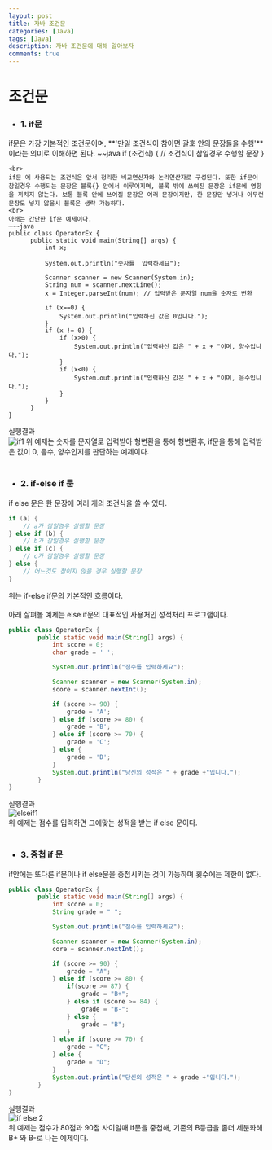 ```yaml
---
layout: post
title: 자바 조건문
categories: [Java]
tags: [Java]
description: 자바 조건문에 대해 알아보자
comments: true
---
```


# **조건문**  
  * ### 1. if문  
  if문은 가장 기본적인 조건문이며, **'만일 조건식이 참이면 괄호 안의 문장들을 수행'**이라는 의미로 이해하면 된다.
  ~~java
  if (조건식) {
          // 조건식이 참일경우 수행할 문장
  }
  ~~~  
  <br>
  if문 에 사용되는 조건식은 앞서 정리한 비교연산자와 논리연산자로 구성된다. 또한 if문이 참일경우 수행되는 문장은 블록{} 안에서 이루어지며, 블록 밖에 쓰여진 문장은 if문에 영향을 끼치지 않는다. 보통 블록 안에 쓰여질 문장은 여러 문장이지만, 한 문장만 넣거나 아무런 문장도 넣지 않을시 블록은 생략 가능하다.  
  <br>
  아래는 간단한 if문 예제이다.  
~~~java
public class OperatorEx {
        public static void main(String[] args) {
            int x;

            System.out.println("숫자를  입력하세요");

            Scanner scanner = new Scanner(System.in);
            String num = scanner.nextLine();
            x = Integer.parseInt(num); // 입력받은 문자열 num을 숫자로 변환

            if (x==0) {
                System.out.println("입력하신 값은 0입니다.");
            }
            if (x != 0) {
                if (x>0) {
                    System.out.println("입력하신 값은 " + x + "이며, 양수입니다.");
                }
                if (x<0) {
                    System.out.println("입력하신 값은 " + x + "이며, 음수입니다.");
                }
            }
        }
}
~~~  
  실행결과  
  ![if1](https://user-images.githubusercontent.com/36055500/54498228-e1203200-4947-11e9-91bb-d42ec9436879.JPG)
  위 예제는 숫자를 문자열로 입력받아 형변환을 통해 형변환후, if문을 통해 입력받은 값이 0, 음수, 양수인지를 판단하는 예제이다.  
  <br>
  * ### 2. if-else if 문  
  if else 문은 한 문장에 여러 개의 조건식을 쓸 수 있다.  
  ~~~java
  if (a) {
      // a가 참일경우 실행할 문장
  } else if (b) {
      // b가 참일경우 실행할 문장
  } else if (c) {
      // c가 참일경우 실행할 문장
  } else {
      // 어느것도 참이지 않을 경우 실행할 문장
  }
  ~~~  
  위는 if-else if문의 기본적인 흐름이다.  
  <br>
  아래 살펴볼 예제는 else if문의 대표적인 사용처인 성적처리 프로그램이다.  
~~~java
public class OperatorEx {
        public static void main(String[] args) {
            int score = 0;
            char grade = ' ';

            System.out.println("점수를 입력하세요");

            Scanner scanner = new Scanner(System.in);
            score = scanner.nextInt();

            if (score >= 90) {
                grade = 'A';
            } else if (score >= 80) {
                grade = 'B';
            } else if (score >= 70) {
                grade = 'C';
            } else {
                grade = 'D';
            }
            System.out.println("당신의 성적은 " + grade +"입니다.");
        }
}
~~~  
실행결과  
  ![elseif1](https://user-images.githubusercontent.com/36055500/54498605-dfa53880-494c-11e9-99aa-b03af24328eb.JPG)  
  위 예제는 점수를 입력하면 그에맞는 성적을 받는 if else 문이다.  
  <br>
  * ### 3. 중첩 if 문  
  if안에는 또다른 if문이나 if else문을 중첩시키는 것이 가능하며 횟수에는 제한이 없다.  
~~~java
public class OperatorEx {
        public static void main(String[] args) {
            int score = 0;
            String grade = " ";

            System.out.println("점수를 입력하세요");

            Scanner scanner = new Scanner(System.in);
            core = scanner.nextInt();

            if (score >= 90) {
                grade = "A";
            } else if (score >= 80) {
                if(score >= 87) {
                    grade = "B+";
                } else if (score >= 84) {
                    grade = "B-";
                } else {
                    grade = "B";
                }
            } else if (score >= 70) {
                grade = "C";
            } else {
                grade = "D";
            }
            System.out.println("당신의 성적은 " + grade +"입니다.");
        }
}
~~~  
  실행결과  
  ![if else 2](https://user-images.githubusercontent.com/36055500/54498714-de284000-494d-11e9-938d-655c395099c6.JPG)  
  위 예제는 점수가 80점과 90점 사이일때 if문을 중첩해, 기존의 B등급을 좀더 세분화해 B+ 와 B-로 나눈 예제이다.

  
